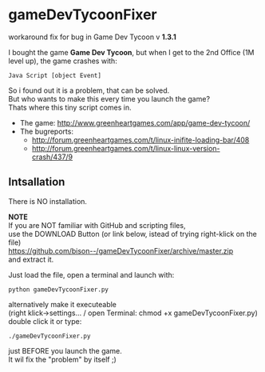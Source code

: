 # gameDevTycoonFixer #

workaround fix for bug in Game Dev Tycoon v **1.3.1**

I bought the game **Game Dev Tycoon**, but when I get to the 2nd Office (1M level up), the game crashes with:  

    Java Script [object Event]

So i found out it is a problem, that can be solved.  
But who wants to make this every time you launch the game?  
Thats where this tiny script comes in.

* The game: http://www.greenheartgames.com/app/game-dev-tycoon/
* The bugreports:
    - http://forum.greenheartgames.com/t/linux-inifite-loading-bar/408
    - http://forum.greenheartgames.com/t/linux-linux-version-crash/437/9

## Intsallation ##
There is NO installation.  

**NOTE**  
If you are NOT familiar with GitHub and scripting files,  
use the DOWNLOAD Button (or link below, istead of trying right-klick on the file)  
https://github.com/bison--/gameDevTycoonFixer/archive/master.zip  
and extract it. 

Just load the file, open a terminal and launch with:

    python gameDevTycoonFixer.py

alternatively make it executeable  
(right klick->settings... / open Terminal: chmod +x gameDevTycoonFixer.py)  
double click it or type:

    ./gameDevTycoonFixer.py
    
    
just BEFORE you launch the game.  
It wil fix the "problem" by itself ;)
